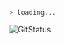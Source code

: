 ```bash
> loading...
```
![GitStatus](https://raw.githubusercontent.com/gabfreitassilva/github-stats/master/generated/languages.svg#gh-dark-mode-only)
